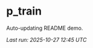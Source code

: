 # p_train

Auto-updating README demo.

<!--START_SECTION:status-->
_Last run: 2025-10-27 12:45 UTC_
<!--END_SECTION:status-->

































































































































































































































































































































































































































































































































































































































































































































































































































































































































































































































































































































































































































































































































































































































































































































































































